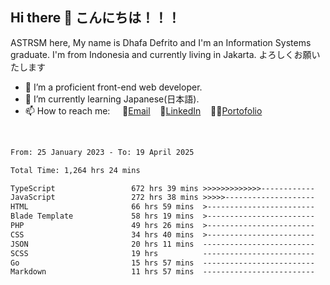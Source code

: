 ## Hi there 👋 こんにちは！！！
ASTRSM here, My name is Dhafa Defrito and I'm an Information Systems graduate. I'm from Indonesia and currently living in Jakarta. よろしくお願いたします

- 🔭 I’m a proficient front-end web developer.
- 🌱 I’m currently learning Japanese(日本語).
- 📫 How to reach me: &nbsp;&nbsp;&nbsp;&nbsp;📧[Email](ddefrito@gmail.com)&nbsp;&nbsp;&nbsp;&nbsp;💼[LinkedIn](https://www.linkedin.com/in/dhafa-defrita-rama-yudistira-9357a9229/)&nbsp;&nbsp;&nbsp;&nbsp;👨‍🎨[Portofolio](https://ddefrito.vercel.app/)
<br>
<!-- <p align="left">
<a href="https://github.com/ASTRSM">
  <img height="180em" src="https://github-readme-stats-eight-theta.vercel.app/api?username=ASTRSM&show_icons=true&theme=dracula&include_all_commits=true&count_private=true"/>
  <img height="180em" src="https://github-readme-stats-eight-theta.vercel.app/api/top-langs/?username=ASTRSM&layout=compact&langs_count=8&theme=dracula"/>
</a>
</p> -->

<!--START_SECTION:waka-->

```txt
From: 25 January 2023 - To: 19 April 2025

Total Time: 1,264 hrs 24 mins

TypeScript                 672 hrs 39 mins >>>>>>>>>>>>>------------   53.20 %
JavaScript                 272 hrs 38 mins >>>>>--------------------   21.56 %
HTML                       66 hrs 59 mins  >------------------------   05.30 %
Blade Template             58 hrs 19 mins  >------------------------   04.61 %
PHP                        49 hrs 26 mins  >------------------------   03.91 %
CSS                        34 hrs 40 mins  >------------------------   02.74 %
JSON                       20 hrs 11 mins  -------------------------   01.60 %
SCSS                       19 hrs          -------------------------   01.50 %
Go                         15 hrs 57 mins  -------------------------   01.26 %
Markdown                   11 hrs 57 mins  -------------------------   00.95 %
```

<!--END_SECTION:waka-->
